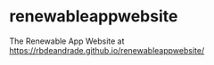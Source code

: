 # renewableappwebsite
The Renewable App Website at https://rbdeandrade.github.io/renewableappwebsite/
